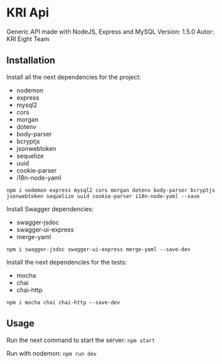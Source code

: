 # KRI Api
Generic API made with NodeJS, Express and MySQL
Version: 1.5.0
Autor: KRI Eight Team

## Installation
Install all the next dependencies for the project:
- nodemon
- express
- mysql2
- cors
- morgan
- dotenv
- body-parser
- bcryptjs
- jsonwebtoken
- sequelize
- uuid
- cookie-parser
- i18n-node-yaml

```npm i nodemon express mysql2 cors morgan dotenv body-parser bcryptjs jsonwebtoken sequelize uuid cookie-parser i18n-node-yaml --save```

Install Swagger dependencies:
- swagger-jsdoc
- swagger-ui-express
- merge-yaml

```npm i swagger-jsdoc swagger-ui-express merge-yaml --save-dev```

Install the next dependencies for the tests:
- mocha
- chai
- chai-http

```npm i mocha chai chai-http --save-dev```

## Usage
Run the next command to start the server:
```npm start```

Run with nodemon:
```npm run dev```

